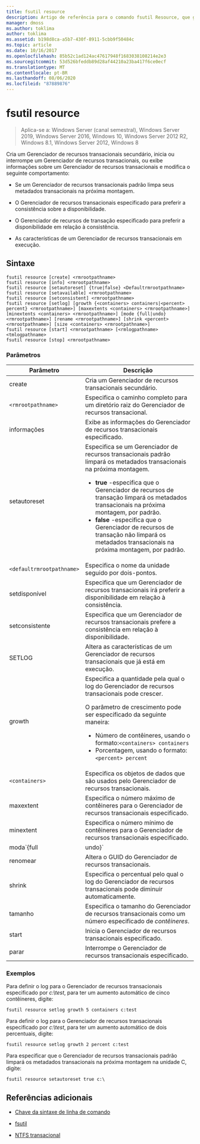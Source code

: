 ```yaml
---
title: fsutil resource
description: Artigo de referência para o comando fsutil Resource, que gerencia um Gerenciador de recursos transacionais e seu comportamento.
manager: dmoss
ms.author: toklima
author: toklima
ms.assetid: b198d8ca-a5b7-430f-8911-5cbb9f50484c
ms.topic: article
ms.date: 10/16/2017
ms.openlocfilehash: 85b52c1ad124ac47617948f1683038108214e2e3
ms.sourcegitcommit: 53d526bfeddb89d28af44210a23ba417f6ce0ecf
ms.translationtype: MT
ms.contentlocale: pt-BR
ms.lasthandoff: 08/06/2020
ms.locfileid: "87889876"
---
```

# <a name="fsutil-resource"></a>fsutil resource

> Aplica-se a: Windows Server (canal semestral), Windows Server 2019, Windows Server 2016, Windows 10, Windows Server 2012 R2, Windows 8.1, Windows Server 2012, Windows 8

Cria um Gerenciador de recursos transacionais secundário, inicia ou interrompe um Gerenciador de recursos transacionais, ou exibe informações sobre um Gerenciador de recursos transacionais e modifica o seguinte comportamento:

- Se um Gerenciador de recursos transacionais padrão limpa seus metadados transacionais na próxima montagem.

- O Gerenciador de recursos transacionais especificado para preferir a consistência sobre a disponibilidade.

- O Gerenciador de recursos de transação especificado para preferir a disponibilidade em relação à consistência.

- As características de um Gerenciador de recursos transacionais em execução.

## <a name="syntax"></a>Sintaxe

```
fsutil resource [create] <rmrootpathname>
fsutil resource [info] <rmrootpathname>
fsutil resource [setautoreset] {true|false} <Defaultrmrootpathname>
fsutil resource [setavailable] <rmrootpathname>
fsutil resource [setconsistent] <rmrootpathname>
fsutil resource [setlog] [growth {<containers> containers|<percent> percent} <rmrootpathname>] [maxextents <containers> <rmrootpathname>] [minextents <containers> <rmrootpathname>] [mode {full|undo} <rmrootpathname>] [rename <rmrootpathname>] [shrink <percent> <rmrootpathname>] [size <containers> <rmrootpathname>]
fsutil resource [start] <rmrootpathname> [<rmlogpathname> <tmlogpathname>
fsutil resource [stop] <rmrootpathname>
```

### <a name="parameters"></a>Parâmetros

| Parâmetro | Descrição |
| --------- | ----------- |
| create | Cria um Gerenciador de recursos transacionais secundário. |
| `<rmrootpathname>` | Especifica o caminho completo para um diretório raiz do Gerenciador de recursos transacional. |
| informações | Exibe as informações do Gerenciador de recursos transacionais especificado. |
| setautoreset | Especifica se um Gerenciador de recursos transacionais padrão limpará os metadados transacionais na próxima montagem.<ul><li>**true** -especifica que o Gerenciador de recursos de transação limpará os metadados transacionais na próxima montagem, por padrão.</li><li>**false** -especifica que o Gerenciador de recursos de transação não limpará os metadados transacionais na próxima montagem, por padrão. |
| `<defaultrmrootpathname>` | Especifica o nome da unidade seguido por dois-pontos. |
| setdisponível | Especifica que um Gerenciador de recursos transacionais irá preferir a disponibilidade em relação à consistência. |
| setconsistente | Especifica que um Gerenciador de recursos transacionais prefere a consistência em relação à disponibilidade. |
| SETLOG | Altera as características de um Gerenciador de recursos transacionais que já está em execução. |
| growth | Especifica a quantidade pela qual o log do Gerenciador de recursos transacionais pode crescer.<p>O parâmetro de crescimento pode ser especificado da seguinte maneira:<ul><li>Número de contêineres, usando o formato:`<containers> containers`</li><li>Porcentagem, usando o formato:`<percent> percent`</li></ul> |
| `<containers>` | Especifica os objetos de dados que são usados pelo Gerenciador de recursos transacionais. |
| maxextent | Especifica o número máximo de contêineres para o Gerenciador de recursos transacionais especificado. |
| minextent | Especifica o número mínimo de contêineres para o Gerenciador de recursos transacionais especificado. |
| moda`{full|undo}` | Especifica se todas as transações são registradas em log ( **completo**) ou se apenas os eventos revertidos são registrados (**desfazer**). |
| renomear | Altera o GUID do Gerenciador de recursos transacionais. |
| shrink | Especifica o percentual pelo qual o log do Gerenciador de recursos transacionais pode diminuir automaticamente. |
| tamanho | Especifica o tamanho do Gerenciador de recursos transacionais como um número especificado de *contêineres*. |
| start | Inicia o Gerenciador de recursos transacionais especificado. |
| parar | Interrompe o Gerenciador de recursos transacionais especificado. |

### <a name="examples"></a>Exemplos

Para definir o log para o Gerenciador de recursos transacionais especificado por *c:\test*, para ter um aumento automático de cinco contêineres, digite:

```
fsutil resource setlog growth 5 containers c:test
```

Para definir o log para o Gerenciador de recursos transacionais especificado por *c:\test*, para ter um aumento automático de dois percentuais, digite:

```
fsutil resource setlog growth 2 percent c:test
```

Para especificar que o Gerenciador de recursos transacionais padrão limpará os metadados transacionais na próxima montagem na unidade C, digite:

```
fsutil resource setautoreset true c:\
```

## <a name="additional-references"></a>Referências adicionais

- [Chave da sintaxe de linha de comando](command-line-syntax-key.md)

- [fsutil](fsutil.md)

- [NTFS transacional](/previous-versions/windows/it-pro/windows-server-2008-r2-and-2008/cc730726(v=ws.10))
